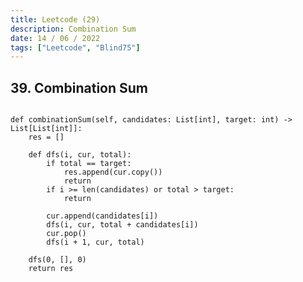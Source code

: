 ```yaml
---
title: Leetcode (29)
description: Combination Sum
date: 14 / 06 / 2022
tags: ["Leetcode", "Blind75"]
---
```


<h2>39. Combination Sum</h2>

<pre><code class="language-python">
def combinationSum(self, candidates: List[int], target: int) -> List[List[int]]:
    res = []
    
    def dfs(i, cur, total):
        if total == target:
            res.append(cur.copy())
            return
        if i >= len(candidates) or total > target:
            return
        
        cur.append(candidates[i])
        dfs(i, cur, total + candidates[i])
        cur.pop()
        dfs(i + 1, cur, total)
        
    dfs(0, [], 0)
    return res
</code></pre>
<br/>
<br/>

